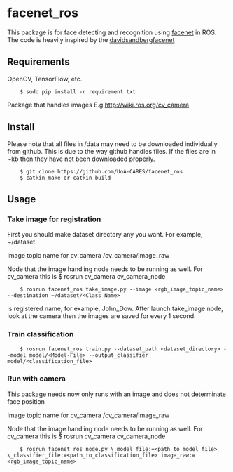 # facenet_ros

This package is for face detecting and recognition using [facenet] in ROS. The code is heavily inspired by the [davidsandbergfacenet]

## Requirements

OpenCV, TensorFlow, etc.

        $ sudo pip install -r requirement.txt

Package that handles images E.g 
http://wiki.ros.org/cv_camera

## Install

Please note that all files in /data may need to be downloaded individually from github. This is due to the way github handles files. If the files are in ~kb then they have not been downloaded properly.

        $ git clone https://github.com/UoA-CARES/facenet_ros
        $ catkin_make or catkin build

## Usage

### Take image for registration

First you should make dataset directory any you want. For example, ~/dataset.

Image topic name for cv_camera /cv_camera/image_raw

Node that the image handling node needs to be running as well. For cv_camera this is $ rosrun cv_camera cv_camera_node

        $ rosrun facenet_ros take_image.py --image <rgb_image_topic_name> --destination ~/dataset/<Class Name>

<Class Name> is registered name, for example, John_Dow. After launch take_image node, look at the camera then the images are saved for every 1 second.

### Train classification

        $ rosrun facenet_ros train.py --dataset_path <dataset_directory> --model model/<Model-File> --output_classifier model/<classification_file>

### Run with camera

This package needs now only runs with an image and does not determinate face position

Image topic name for cv_camera /cv_camera/image_raw

Node that the image handling node needs to be running as well. For cv_camera this is $ rosrun cv_camera cv_camera_node

        $ rosrun facenet_ros node.py \_model_file:=<path_to_model_file> \_classifier_file:=<path_to_classification_file> image_raw:=<rgb_image_topic_name>


[facenet]: https://github.com/davidsandberg/facenet
[davidsandbergfacenet]: https://github.com/davidsandberg/facenet

